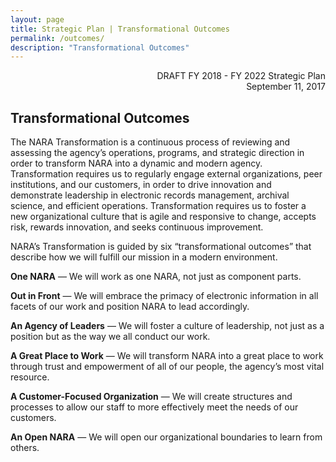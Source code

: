 ```yaml
---
layout: page
title: Strategic Plan | Transformational Outcomes
permalink: /outcomes/
description: "Transformational Outcomes"
---
```

<p style='text-align:right;'>
  DRAFT FY 2018 - FY 2022 Strategic Plan
  <br>
  September 11, 2017
</p>

## Transformational Outcomes

The NARA Transformation is a continuous process of reviewing and assessing the agency’s operations, programs, and strategic direction in order to transform NARA into a dynamic and modern agency. Transformation requires us to regularly engage external organizations, peer institutions, and our customers, in order to drive innovation and demonstrate leadership in electronic records management, archival science, and efficient operations. Transformation requires us to foster a new organizational culture that is agile and responsive to change, accepts risk, rewards innovation, and seeks continuous improvement.

NARA’s Transformation is guided by six “transformational outcomes” that describe how we will fulfill our mission in a modern environment.

**One NARA** — We will work as one NARA, not just as component parts.

**Out in Front** — We will embrace the primacy of electronic information in all facets of our work and position NARA to lead accordingly.

**An Agency of Leaders** — We will foster a culture of leadership, not just as a position but as the way we all conduct our work.

**A Great Place to Work** — We will transform NARA into a great place to work through trust and empowerment of all of our people, the agency’s most vital resource.

**A Customer-Focused Organization** — We will create structures and processes to allow our staff to more effectively meet the needs of our customers. 

**An Open NARA** — We will open our organizational boundaries to learn from others.
